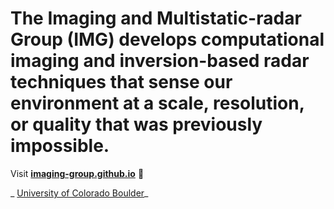 
# The Imaging and Multistatic-radar Group (IMG) develops computational imaging and inversion-based radar techniques that sense our environment at a scale, resolution, or quality that was previously impossible.

Visit **[imaging-group.github.io](https://imaging-group.github.io)** 🚀

_ [University of Colorado Boulder](https://www.colorado.edu/ecee/nicole-bienert)_
